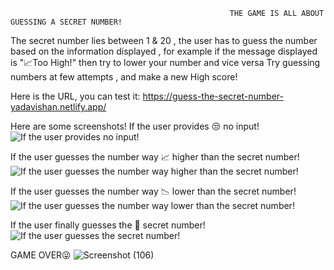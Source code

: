                                                      THE GAME IS ALL ABOUT GUESSING A SECRET NUMBER!
The secret number lies between 1 & 20 , the user has to guess the number based on the information displayed , for example if the message displayed is "📈Too High!"  then try to lower  your number and vice versa 
Try guessing numbers at few attempts , and make a new High score!

Here is the URL, you can test it:  https://guess-the-secret-number-yadavishan.netlify.app/


Here are some screenshots!
If the user provides 😒 no input!
![If the user provides no input!](https://github.com/user-attachments/assets/1053ed73-138b-485e-a4c6-3b84598a222c)

If the user guesses the number way 📈 higher than the secret number!
![If the user guesses the number way higher than the secret number!](https://github.com/user-attachments/assets/8d2b79b2-02de-4090-8dab-23fa21f35c37)

If the user guesses the number way 📉 lower than the secret number!
![If the user guesses the number way lower than the secret number!](https://github.com/user-attachments/assets/c0cfbc7e-4e18-4dfc-b421-d7ab12630e7e)

If the user finally guesses the 🎉 secret number!
![If the user guesses the secret number!](https://github.com/user-attachments/assets/ad0615fa-95c6-4f6d-82ad-11b34a02f3fa)


GAME OVER😜
![Screenshot (106)](https://github.com/user-attachments/assets/658cd04a-3ff7-4d91-8484-0e3acb62f9b4)
